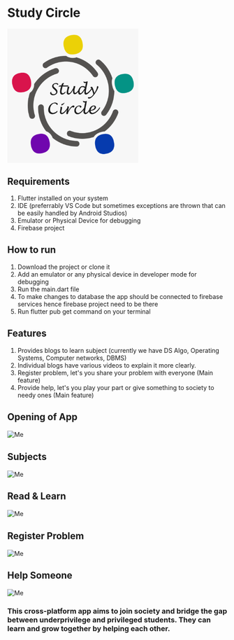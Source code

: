# Study Circle
<img src = 'https://github.com/ankay212000/Study-Circle/blob/main/assets/Icons/icon.png' alt = 'Me' align='center' width=300px/>

## Requirements
1. Flutter installed on your system
2. IDE (preferrably VS Code but sometimes exceptions are thrown that can be easily handled by Android Studios)
3. Emulator or Physical Device for debugging
4. Firebase project

## How to run
1. Download the project or clone it
2. Add an emulator or any physical device in developer mode for debugging
3. Run the main.dart file
4. To make changes to database the app should be connected to firebase services hence firebase project need to be there
5. Run flutter pub get command on your terminal

## Features
1. Provides blogs to learn subject (currently we have DS Algo, Operating Systems, Computer networks, DBMS)
2. Individual blogs have various videos to explain it more clearly.
3. Register problem, let's you share your problem with everyone (Main feature)
4. Provide help, let's you play your part or give something to society to needy ones (Main feature)

## Opening of App
<img src = 'https://github.com/ankay212000/Study-Circle/blob/main/Recordings/Start-Screen.gif' alt = 'Me' align='center' height=400px width=200px/>

## Subjects
<img src = 'https://github.com/ankay212000/Study-Circle/blob/main/Recordings/Second-Screen.gif' alt = 'Me' align='center' height=400px width=200px/>

## Read & Learn
<img src = 'https://github.com/ankay212000/Study-Circle/blob/main/Recordings/Third-Screen.gif' alt = 'Me' align='center' height=400px width=200px/>

## Register Problem
<img src = 'https://github.com/ankay212000/Study-Circle/blob/main/Recordings/4th-Screen.gif' alt = 'Me' align='center' height=400px width=200px/>

## Help Someone
<img src = 'https://github.com/ankay212000/Study-Circle/blob/main/Recordings/5th-Screen.gif' alt = 'Me' align='center' height=400px width=200px/>


### This cross-platform app aims to join society and bridge the gap between underprivilege and privileged students. They can learn and grow together by helping each other.
